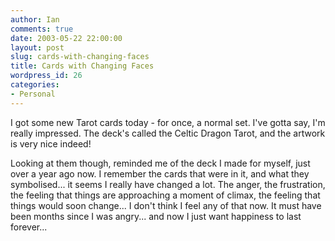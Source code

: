 ```yaml
---
author: Ian
comments: true
date: 2003-05-22 22:00:00
layout: post
slug: cards-with-changing-faces
title: Cards with Changing Faces
wordpress_id: 26
categories:
- Personal
---
```


I got some new Tarot cards today - for once, a normal set. I've gotta say, I'm really impressed. The deck's called the Celtic Dragon Tarot, and the artwork is very nice indeed!  

Looking at them though, reminded me of the deck I made for myself, just over a year ago now. I remember the cards that were in it, and what they symbolised... it seems I really have changed a lot. The anger, the frustration, the feeling that things are approaching a moment of climax, the feeling that things would soon change... I don't think I feel any of that now. It must have been months since I was angry... and now I just want happiness to last forever...
